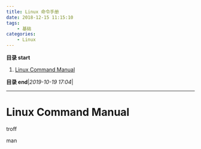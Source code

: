 ```yaml
---
title: Linux 命令手册
date: 2018-12-15 11:15:10
tags: 
    - 基础
categories: 
    - Linux
---
```


**目录 start**
 
1. [Linux Command Manual](#linux-command-manual)

**目录 end**|_2019-10-19 17:04_|
****************************************
# Linux Command Manual 


troff

man 
